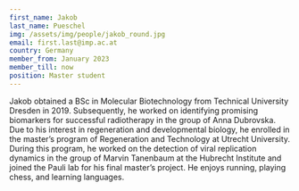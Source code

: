 ```yaml
---
first_name: Jakob
last_name: Pueschel
img: /assets/img/people/jakob_round.jpg
email: first.last@imp.ac.at
country: Germany
member_from: January 2023
member_till: now
position: Master student
---
```

Jakob obtained a BSc in Molecular Biotechnology from Technical University Dresden in 2019. Subsequently, he worked on identifying promising biomarkers for successful radiotherapy in the group of Anna Dubrovska. Due to his interest in regeneration and developmental biology, he enrolled in the master’s program of Regeneration and Technology at Utrecht University. During this program, he worked on the detection of viral replication dynamics in the group of Marvin Tanenbaum at the Hubrecht Institute and joined the Pauli lab for his final master’s project. He enjoys running, playing chess, and learning languages.
